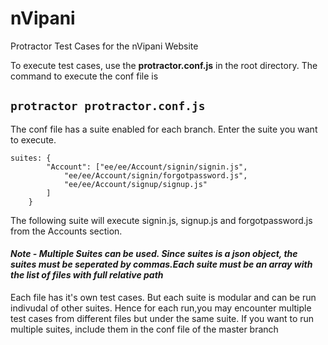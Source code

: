 # nVipani
Protractor Test Cases for the nVipani Website 

To execute test cases, use the **protractor.conf.js** in the root directory.
The command to execute the conf file is 
 
 ## `protractor protractor.conf.js`
 
The conf file has a suite enabled for each branch. Enter the suite you want to execute. 

```
suites: {
        "Account": ["ee/ee/Account/signin/signin.js",
            "ee/ee/Account/signin/forgotpassword.js",
            "ee/ee/Account/signup/signup.js"
        ]
    }
``` 
The following suite will execute signin.js, signup.js and forgotpassword.js from the Accounts section. 
 
#### *Note - Multiple Suites can be used. Since suites is a json object, the suites must be seperated by commas.Each suite must be an array with the list of files with full relative path* 
 
 Each file has it's own test cases. But each suite is modular and can be run indivudal of other suites. Hence for each run,you may encounter multiple test cases from different files but under the same suite. If you want to run multiple suites, include them in the conf file of the master branch
